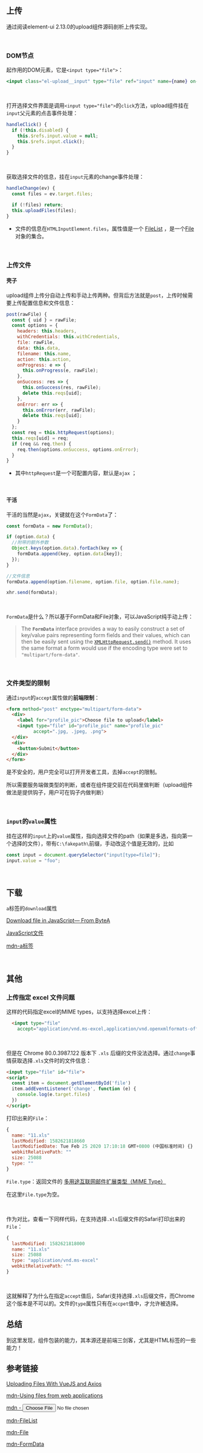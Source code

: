 ## 上传

通过阅读element-ui 2.13.0的upload组件源码剖析上传实现。

<Br/>

### DOM节点

起作用的DOM元素，它是`<input type="file">`：

```jsx
<input class="el-upload__input" type="file" ref="input" name={name} on-change={handleChange} multiple={multiple} accept={accept}></input>
```

<Br/>

打开选择文件界面是调用`<input type="file">`的`click`方法，upload组件挂在`input`父元素的点击事件处理：

```javascript
handleClick() {
  if (!this.disabled) {
    this.$refs.input.value = null;
    this.$refs.input.click();
  }
}
```

<Br/>

获取选择文件的信息，挂在`input`元素的change事件处理：

```javascript
handleChange(ev) {
  const files = ev.target.files;

  if (!files) return;
  this.uploadFiles(files);
}
```

- 文件的信息在`HTMLInputElement.files`，属性值是一个 [FileList](https://developer.mozilla.org/en-US/docs/Web/API/FileList) ，是一个[File](https://developer.mozilla.org/en-US/docs/Web/API/File)对象的集合。

<Br/>

### 上传文件

#### 壳子

upload组件上传分自动上传和手动上传两种。但背后方法就是`post`，上传时候需要上传配置信息和文件信息：

```javascript
post(rawFile) {
  const { uid } = rawFile;
  const options = {
    headers: this.headers,
    withCredentials: this.withCredentials,
    file: rawFile,
    data: this.data,
    filename: this.name,
    action: this.action,
    onProgress: e => {
      this.onProgress(e, rawFile);
    },
    onSuccess: res => {
      this.onSuccess(res, rawFile);
      delete this.reqs[uid];
    },
    onError: err => {
      this.onError(err, rawFile);
      delete this.reqs[uid];
    }
  };
  const req = this.httpRequest(options);
  this.reqs[uid] = req;
  if (req && req.then) {
    req.then(options.onSuccess, options.onError);
  }
}
```

- 其中`httpRequest`是一个可配置内容，默认是`ajax` ；

<Br/>

#### 干活

干活的当然是`ajax`，关键就在这个`FormData`了：

```javascript
const formData = new FormData();

if (option.data) {
  //附带的额外参数
  Object.keys(option.data).forEach(key => {
    formData.append(key, option.data[key]);
  });
}

//文件信息
formData.append(option.filename, option.file, option.file.name);

xhr.send(formData);
```

<Br/>

`FormData`是什么？所以基于FormData和File对象，可以JavaScript纯手动上传：

> The **`FormData`** interface provides a way to  easily construct a set of key/value pairs representing form fields and  their values, which can then be easily sent using the [`XMLHttpRequest.send()`](https://developer.mozilla.org/en-US/docs/Web/API/XMLHttpRequest/send) method. It uses the same format a form would use if the encoding type were set to `"multipart/form-data"`.

<Br/>

### 文件类型的限制

通过`input`的`accept`属性做的**前端限制**：

```html
<form method="post" enctype="multipart/form-data">
  <div>
    <label for="profile_pic">Choose file to upload</label>
    <input type="file" id="profile_pic" name="profile_pic"
          accept=".jpg, .jpeg, .png">
  </div>
  <div>
    <button>Submit</button>
  </div>
</form>
```

是不安全的，用户完全可以打开开发者工具，去掉`accept`的限制。

所以需要服务端做类型的判断，或者在组件提交前在代码里做判断（upload组件做法是提供钩子，用户可在钩子内做判断）

<Br/>

### `input`的`value`属性

挂在这样的`input`上的`value`属性，指向选择文件的path（如果是多选，指向第一个选择的文件），带有`C:\fakepath\`前缀，手动改这个值是无效的，比如

```javascript
const input = document.querySelector("input[type=file]");
input.value = "foo";
```

<Br/>

## 下载

`a`标签的`download`属性

[Download file in JavaScript— From ByteA](https://medium.com/@riccardopolacci/download-file-in-javascript-from-bytea-6a0c5bb3bbdb)

[JavaScript文件](https://wonderlust91.github.io/javascript文件下载的三种方式/)

[mdn-a标签](https://developer.mozilla.org/en-US/docs/Web/HTML/Element/a)

<Br/>

## 其他

### 上传指定 excel 文件问题

这样的代码指定excel的MIME types，以支持选择excel上传：

```html
  <input type="file"
    accept="application/vnd.ms-excel,application/vnd.openxmlformats-officedocument.spreadsheetml.sheet">
```

<Br/>

但是在 Chrome 80.0.3987.122 版本下 `.xls` 后缀的文件没法选择。通过`change`事情获取选择`.xls`文件时的文件信息：

```html
<input type="file" id="file">
<script>
  const item = document.getElementById('file')
  item.addEventListener('change', function (e) {
    console.log(e.target.files)
  })
</script>
```

打印出来的`File`：

```javascript
{
  name: "11.xls"
  lastModified: 1582621818660
  lastModifiedDate: Tue Feb 25 2020 17:10:18 GMT+0800 (中国标准时间) {}
  webkitRelativePath: ""
  size: 25088
  type: ""
}
```

`File.type`：返回文件的 [多用途互联网邮件扩展类型（MIME Type）](https://developer.mozilla.org/en-US/docs/Web/HTTP/Basics_of_HTTP/MIME_types)

在这里`File.type`为空。

<Br/>

作为对比，查看一下同样代码，在支持选择`.xls`后缀文件的Safari打印出来的`File`：

```javascript
{
  lastModified: 1582621818000
  name: "11.xls"
  size: 25088
  type: "application/vnd.ms-excel"
  webkitRelativePath: ""
}
```

<Br/>

这就解释了为什么在指定`accept`值后，Safari支持选择`.xls`后缀文件，而Chrome这个版本是不可以的。文件的`type`属性只有在`accpet`值中，才允许被选择。

## 总结

到这里发现，组件包装的能力，其本源还是前端三剑客，尤其是HTML标签的一些能力！

## 参考链接

[Uploading Files With VueJS and Axios ](https://serversideup.net/uploading-files-vuejs-axios/) 

[mdn-Using files from web applications](https://developer.mozilla.org/en-US/docs/Web/API/File/Using_files_from_web_applications)

[mdn - <input type="file">](https://developer.mozilla.org/en-US/docs/Web/HTML/Element/input/file)

[mdn-FileList](https://developer.mozilla.org/en-US/docs/Web/API/FileList)

[mdn-File](https://developer.mozilla.org/en-US/docs/Web/API/File)

[mdn-FormData](https://developer.mozilla.org/en-US/docs/Web/API/FormData)